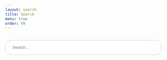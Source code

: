```yaml
---
layout: search
title: Search
menu: true
order: 99
---
```


<div class="container">
  <div class="row">
    <div class="col-12">
      <div id="search-bar">
        <i class="fa fa-search" aria-hidden="true"></i>
        <input id="search-input" type="text" placeholder="Search..." />
      </div>
      <ul id="results-container"></ul>
    </div>
  </div>
</div>

<!-- Script pointing to jekyll-search.js -->
<script src="/assets/js/jekyll-search.js" type="text/javascript"></script>

<script type="text/javascript">
  SimpleJekyllSearch({
    searchInput: document.getElementById("search-input"),
    resultsContainer: document.getElementById("results-container"),
    json: "/search.json",
    searchResultTemplate:
      '<li><a href="{url}" title="{desc}" target="_blank">{title}</a></li>',
    noResultsText: "No results found",
    limit: 10000,
    fuzzy: false,
    exclude: ["Welcome"],
  });
</script>

<style>
  #search-bar {
    margin: 32px auto;
    border: 1px solid #ccc;
    border-radius: 20px;
    padding: 0 20px;
  }

  #search-bar #search-input {
    width: calc(100% - 30px);
    border: none;
    line-height: 44px;
    outline: none;
    border-style: none;
  }
</style>
